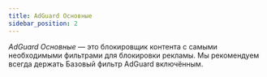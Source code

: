 ```yaml
---
title: AdGuard Основные
sidebar_position: 2
---
```


_AdGuard Основные_ — это блокировщик контента с самыми необходимыми фильтрами для блокировки рекламы. Мы рекомендуем всегда держать Базовый фильтр AdGuard включённым.
